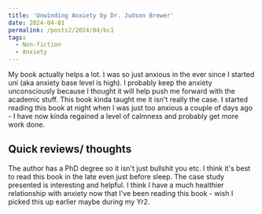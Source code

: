 ```yaml
---
title: 'Unwinding Anxiety by Dr. Judson Brewer'
date: 2024-04-01
permalink: /posts2/2024/04/bc1
tags:
  - Non-fiction
  - Anxiety
---
```


My book actually helps a lot. I was so just anxious in the ever since I started uni (aka anxiety base level is high). I probably keep the anxiety unconsciously because I thought it will help push me forward with the academic stuff. This book kinda taught me it isn't really the case. I started reading this book at night when I was just too anxious a couple of days ago - I have now kinda regained a level of calmness and probably get more work done. 

Quick reviews/ thoughts
------

The author has a PhD degree so it isn't just bullshit you etc. I think it's best to read this book in the late even just before sleep. The case study presented is interesting and helpful. I think I have a much healthier relationship with anxiety now that I've been reading this book - wish I picked this up earlier maybe during my Yr2.